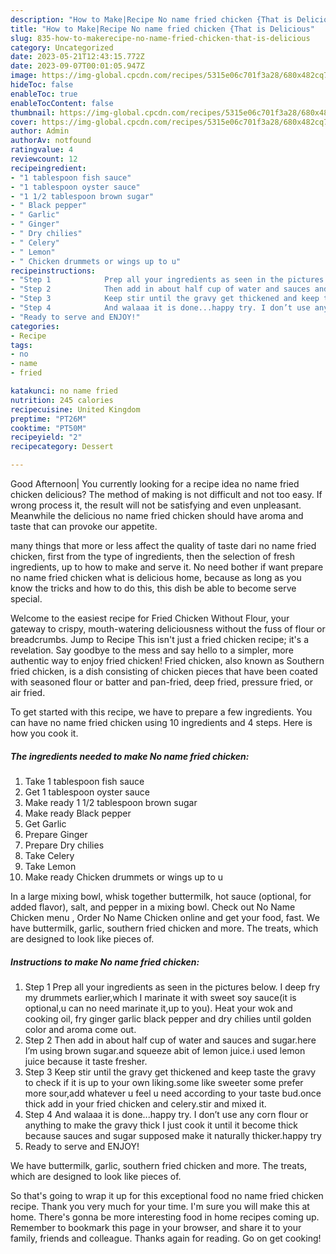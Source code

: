 ```yaml
---
description: "How to Make|Recipe No name fried chicken {That is Delicious"
title: "How to Make|Recipe No name fried chicken {That is Delicious"
slug: 835-how-to-makerecipe-no-name-fried-chicken-that-is-delicious
category: Uncategorized
date: 2023-05-21T12:43:15.772Z
date: 2023-09-07T00:01:05.947Z
image: https://img-global.cpcdn.com/recipes/5315e06c701f3a28/680x482cq70/no-name-fried-chicken-recipe-main-photo.jpg
hideToc: false
enableToc: true
enableTocContent: false
thumbnail: https://img-global.cpcdn.com/recipes/5315e06c701f3a28/680x482cq70/no-name-fried-chicken-recipe-main-photo.jpg
cover: https://img-global.cpcdn.com/recipes/5315e06c701f3a28/680x482cq70/no-name-fried-chicken-recipe-main-photo.jpg
author: Admin
authorAv: notfound
ratingvalue: 4
reviewcount: 12
recipeingredient:
- "1 tablespoon fish sauce"
- "1 tablespoon oyster sauce"
- "1 1/2 tablespoon brown sugar"
- " Black pepper"
- " Garlic"
- " Ginger"
- " Dry chilies"
- " Celery"
- " Lemon"
- " Chicken drummets or wings up to u"
recipeinstructions:
- "Step 1            Prep all your ingredients as seen in the pictures below. I deep fry my drummets earlier,which I marinate it with sweet soy sauce(it is optional,u can no need marinate it,up to you). Heat your wok and cooking oil, fry ginger garlic black pepper and dry chilies until golden color and aroma come out."
- "Step 2            Then add in about half cup of water and sauces and sugar.here I’m using brown sugar.and squeeze abit of lemon juice.i used lemon juice because it taste fresher."
- "Step 3            Keep stir until the gravy get thickened and keep taste the gravy to check if it is up to your own liking.some like sweeter some prefer more sour,add whatever u feel u need according to your taste bud.once thick add in your fried chicken and celery.stir and mixed it."
- "Step 4            And walaaa it is done...happy try. I don’t use any corn flour or anything to make the gravy thick I just cook it until it become thick because sauces and sugar supposed make it naturally thicker.happy try"
- "Ready to serve and ENJOY!"
categories:
- Recipe
tags:
- no
- name
- fried

katakunci: no name fried 
nutrition: 245 calories
recipecuisine: United Kingdom
preptime: "PT26M"
cooktime: "PT50M"
recipeyield: "2"
recipecategory: Dessert

---
```



Good Afternoon| You currently looking for a recipe idea no name fried chicken delicious? The method of making is not difficult and not too easy. If wrong process it, the result will not be satisfying and even unpleasant. Meanwhile the delicious no name fried chicken should have aroma and taste that can provoke our appetite.






many things that more or less affect the quality of taste dari no name fried chicken, first from the type of ingredients, then the selection of fresh ingredients, up to how to make and serve it. No need bother if want prepare no name fried chicken what is delicious home, because as long as you know the tricks and how to do this, this dish be able to become serve special.


Welcome to the easiest recipe for Fried Chicken Without Flour, your gateway to crispy, mouth-watering deliciousness without the fuss of flour or breadcrumbs. Jump to Recipe This isn&#39;t just a fried chicken recipe; it&#39;s a revelation. Say goodbye to the mess and say hello to a simpler, more authentic way to enjoy fried chicken! Fried chicken, also known as Southern fried chicken, is a dish consisting of chicken pieces that have been coated with seasoned flour or batter and pan-fried, deep fried, pressure fried, or air fried.


To get started with this recipe, we have to prepare a few ingredients. You can have no name fried chicken using 10 ingredients and 4 steps. Here is how you cook it.

<!--inarticleads1-->

##### The ingredients needed to make No name fried chicken:

1. Take 1 tablespoon fish sauce
1. Get 1 tablespoon oyster sauce
1. Make ready 1 1/2 tablespoon brown sugar
1. Make ready  Black pepper
1. Get  Garlic
1. Prepare  Ginger
1. Prepare  Dry chilies
1. Take  Celery
1. Take  Lemon
1. Make ready  Chicken drummets or wings up to u


In a large mixing bowl, whisk together buttermilk, hot sauce (optional, for added flavor), salt, and pepper in a mixing bowl. Check out No Name Chicken menu , Order No Name Chicken online and get your food, fast. We have buttermilk, garlic, southern fried chicken and more. The treats, which are designed to look like pieces of. 

<!--inarticleads2-->

##### Instructions to make No name fried chicken:

1. Step 1            Prep all your ingredients as seen in the pictures below. I deep fry my drummets earlier,which I marinate it with sweet soy sauce(it is optional,u can no need marinate it,up to you). Heat your wok and cooking oil, fry ginger garlic black pepper and dry chilies until golden color and aroma come out.
1. Step 2            Then add in about half cup of water and sauces and sugar.here I’m using brown sugar.and squeeze abit of lemon juice.i used lemon juice because it taste fresher.
1. Step 3            Keep stir until the gravy get thickened and keep taste the gravy to check if it is up to your own liking.some like sweeter some prefer more sour,add whatever u feel u need according to your taste bud.once thick add in your fried chicken and celery.stir and mixed it.
1. Step 4            And walaaa it is done...happy try. I don’t use any corn flour or anything to make the gravy thick I just cook it until it become thick because sauces and sugar supposed make it naturally thicker.happy try
1. Ready to serve and ENJOY!

We have buttermilk, garlic, southern fried chicken and more. The treats, which are designed to look like pieces of. 

So that's going to wrap it up for this exceptional food no name fried chicken recipe. Thank you very much for your time. I'm sure you will make this at home. There's gonna be more interesting food in home recipes coming up. Remember to bookmark this page in your browser, and share it to your family, friends and colleague. Thanks again for reading. Go on get cooking!
